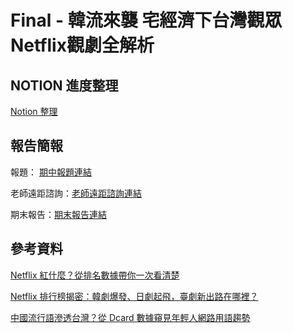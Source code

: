 # Final - 韓流來襲 宅經濟下台灣觀眾Netflix觀劇全解析

## NOTION 進度整理

[Notion 整理](https://petalite-justice-4cb.notion.site/Final-Netflix-ca70a86d209a462395ab25c143d823fa)

## 報告簡報

報題：
[期中報題連結](https://docs.google.com/presentation/d/1YSgPmqzaFSmbVI4q67f7RHvS85JjXmjs/edit?usp=sharing&ouid=106392091722319456192&rtpof=true&sd=true)

老師遠距諮詢：[老師遠距諮詢連結]()

期末報告：[期末報告連結]()


## 參考資料
[Netflix 紅什麼？從排名數據帶你一次看清楚](https://medium.com/dd-story-hub/netflix-%E7%B4%85%E4%BB%80%E9%BA%BC-%E5%BE%9E%E6%8E%92%E5%90%8D%E6%95%B8%E6%93%9A%E5%B8%B6%E4%BD%A0%E4%B8%80%E6%AC%A1%E7%9C%8B%E6%B8%85%E6%A5%9A-fbdcff623b5e)

[Netflix 排行榜揭密：韓劇爆發、日劇起飛，臺劇新出路在哪裡？](https://www.readr.tw/post/2893)

[中國流行語滲透台灣？從 Dcard 數據窺見年輕人網路用語趨勢](https://www.readr.tw/post/2836)
